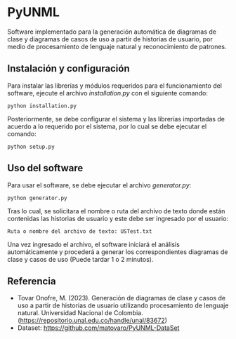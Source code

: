 # PyUNML

Software implementado para la generación automática de diagramas de clase y diagramas de casos de uso a partir de historias de usuario, por medio de procesamiento de lenguaje natural y reconocimiento de patrones.

## Instalación y configuración

Para instalar las librerías y módulos requeridos para el funcionamiento del software, ejecute el archivo _installation.py_ con el siguiente comando:
```
python installation.py
```

Posteriormente, se debe configurar el sistema y las librerías importadas de acuerdo a lo requerido por el sistema, por lo cual se debe ejecutar el comando:
```
python setup.py
```

## Uso del software

Para usar el software, se debe ejecutar el archivo _generator.py_:
```
python generator.py
```

Tras lo cual, se solicitara el nombre o ruta del archivo de texto donde están contenidas las historias de usuario y este debe ser ingresado por el usuario:
```
Ruta o nombre del archivo de texto: USTest.txt
```

Una vez ingresado el archivo, el software iniciará el análisis automáticamente y procederá a generar los correspondientes diagramas de clase y casos de uso (Puede tardar 1 o 2 minutos).

## Referencia
- Tovar Onofre, M. (2023). Generación de diagramas de clase y casos de uso a partir de historias de usuario utilizando procesamiento de lenguaje natural. Universidad Nacional de Colombia. (https://repositorio.unal.edu.co/handle/unal/83672)
- Dataset: https://github.com/matovaro/PyUNML-DataSet
